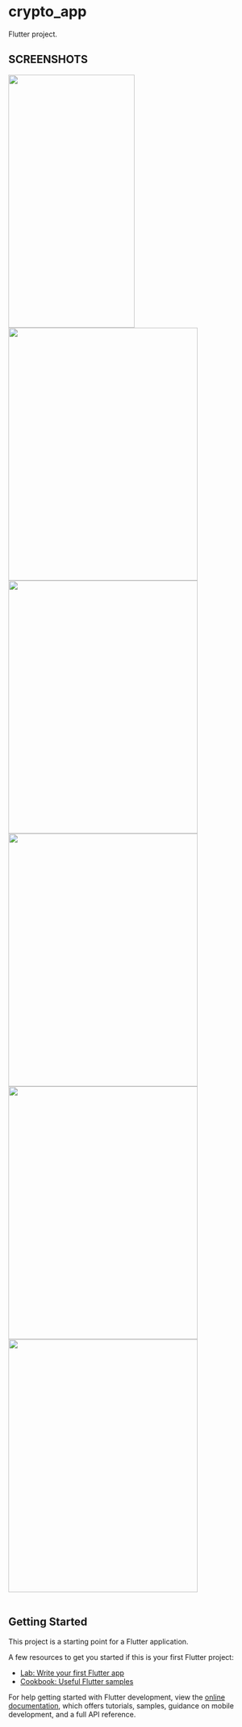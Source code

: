 # crypto_app

Flutter project.

## SCREENSHOTS
<div> 
    <img src="https://github.com/mcdarsenekmwale/social-app/assets/30800758/326e85e6-63fd-4eef-9701-5d3329e53f12" height="500" width="250">
 <img src="https://github.com/mcdarsenekmwale/social-app/assets/30800758/ef4e8f31-7614-40bf-beff-6782738b5954" height="500" width="375">
 <img src="https://github.com/mcdarsenekmwale/social-app/assets/30800758/047ad99f-b220-46cf-9454-3c472b8e4177" height="500" width="375.0">
 <img src="https://github.com/mcdarsenekmwale/social-app/assets/30800758/06bbd3d6-812b-4a44-9f02-1f1f5e014064" height="500" width="375.0">
   <img src="https://github.com/mcdarsenekmwale/social-app/assets/30800758/ffa0adbf-4da3-49f4-889b-2a1bb94e6442" height="500" width="375.0">
   <img src="https://github.com/mcdarsenekmwale/social-app/assets/30800758/da9ab7ba-7108-46ad-8c5b-98545247cb1a" height="500" width="375.0">
 
</div>
</br>
</hr>

</div>

## Getting Started

This project is a starting point for a Flutter application.

A few resources to get you started if this is your first Flutter project:

- [Lab: Write your first Flutter app](https://docs.flutter.dev/get-started/codelab)
- [Cookbook: Useful Flutter samples](https://docs.flutter.dev/cookbook)

For help getting started with Flutter development, view the
[online documentation](https://docs.flutter.dev/), which offers tutorials,
samples, guidance on mobile development, and a full API reference.

